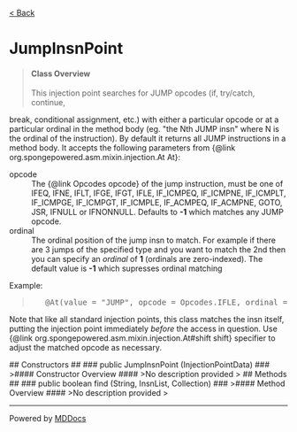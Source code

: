 [< Back](../README.md)
# JumpInsnPoint #
>#### Class Overview ####
><p>This injection point searches for JUMP opcodes (if, try/catch, continue,
 break, conditional assignment, etc.) with either a particular opcode or at a
 particular ordinal in the method body (eg. "the Nth JUMP insn" where N is the
 ordinal of the instruction). By default it returns all JUMP instructions in a
 method body. It accepts the following parameters from
 {@link org.spongepowered.asm.mixin.injection.At At}:</p>
 
 <dl>
   <dt>opcode</dt>
   <dd>The {@link Opcodes opcode} of the jump instruction, must be one of
   IFEQ, IFNE, IFLT, IFGE, IFGT, IFLE, IF_ICMPEQ, IF_ICMPNE, IF_ICMPLT,
   IF_ICMPGE, IF_ICMPGT, IF_ICMPLE, IF_ACMPEQ, IF_ACMPNE, GOTO, JSR, IFNULL or
   IFNONNULL. Defaults to <b>-1</b> which matches any JUMP opcode.
   </dd>
   <dt>ordinal</dt>
   <dd>The ordinal position of the jump insn to match. For example if there
   are 3 jumps of the specified type and you want to match the 2nd then you
   can specify an <em>ordinal</em> of <b>1</b> (ordinals are zero-indexed).
   The default value is <b>-1</b> which supresses ordinal matching</dd>
 </dl>
 
 <p>Example:</p>
 <blockquote><pre>
   &#064;At(value = "JUMP", opcode = Opcodes.IFLE, ordinal = 2)</pre>
 </blockquote>
 
 <p>Note that like all standard injection points, this class matches the insn
 itself, putting the injection point immediately <em>before</em> the access in
 question. Use {@link org.spongepowered.asm.mixin.injection.At#shift shift}
 specifier to adjust the matched opcode as necessary.</p>
## Constructors ##
### public JumpInsnPoint (InjectionPointData) ###
>#### Constructor Overview ####
>No description provided
>
## Methods ##
### public boolean find (String, InsnList, Collection) ###
>#### Method Overview ####
>No description provided
>

---
Powered by [MDDocs](https://github.com/VRCube/MDDocs)